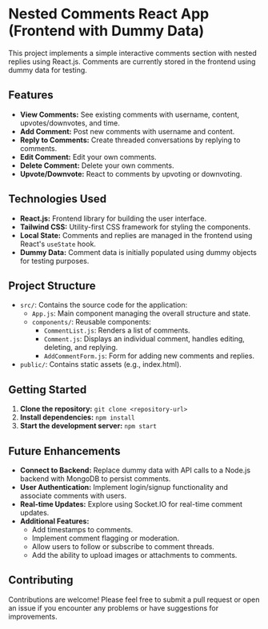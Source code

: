 # Nested Comments React App (Frontend with Dummy Data)

This project implements a simple interactive comments section with nested replies using React.js. Comments are currently stored in the frontend using dummy data for testing.

## Features

- **View Comments:** See existing comments with username, content, upvotes/downvotes, and time.
- **Add Comment:** Post new comments with username and content.
- **Reply to Comments:** Create threaded conversations by replying to comments.
- **Edit Comment:** Edit your own comments.
- **Delete Comment:** Delete your own comments.
- **Upvote/Downvote:** React to comments by upvoting or downvoting.

## Technologies Used

- **React.js:** Frontend library for building the user interface.
- **Tailwind CSS:** Utility-first CSS framework for styling the components.
- **Local State:** Comments and replies are managed in the frontend using React's `useState` hook.
- **Dummy Data:** Comment data is initially populated using dummy objects for testing purposes.

## Project Structure

- `src/`: Contains the source code for the application:
  - `App.js`: Main component managing the overall structure and state.
  - `components/`: Reusable components:
    - `CommentList.js`: Renders a list of comments.
    - `Comment.js`: Displays an individual comment, handles editing, deleting, and replying.
    - `AddCommentForm.js`: Form for adding new comments and replies.
- `public/`: Contains static assets (e.g., index.html).

## Getting Started

1.  **Clone the repository:** `git clone <repository-url>`
2.  **Install dependencies:** `npm install`
3.  **Start the development server:** `npm start`

## Future Enhancements

- **Connect to Backend:** Replace dummy data with API calls to a Node.js backend with MongoDB to persist comments.
- **User Authentication:** Implement login/signup functionality and associate comments with users.
- **Real-time Updates:** Explore using Socket.IO for real-time comment updates.
- **Additional Features:**
  - Add timestamps to comments.
  - Implement comment flagging or moderation.
  - Allow users to follow or subscribe to comment threads.
  - Add the ability to upload images or attachments to comments.

## Contributing

Contributions are welcome! Please feel free to submit a pull request or open an issue if you encounter any problems or have suggestions for improvements.
